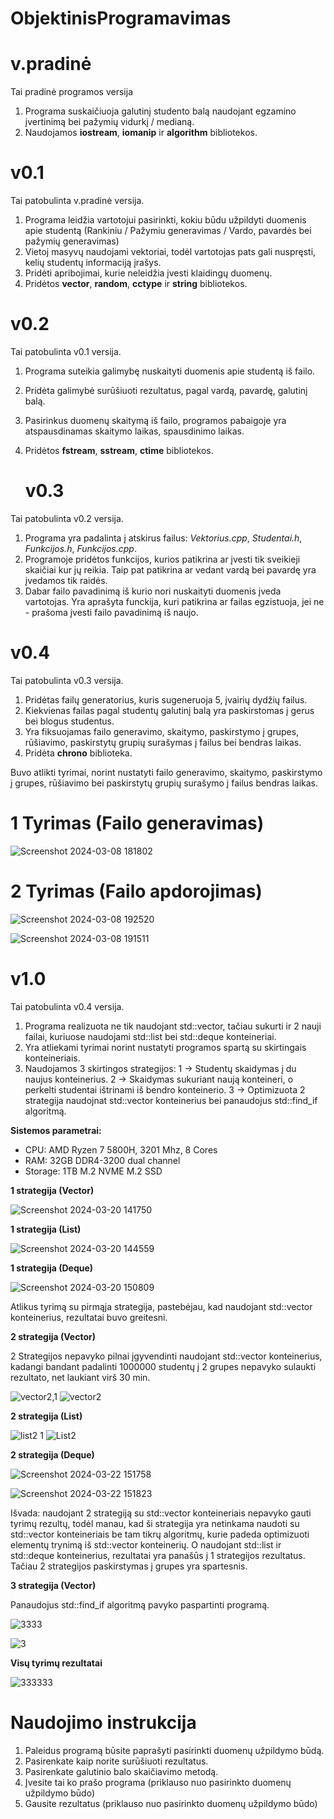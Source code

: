 # ObjektinisProgramavimas 

 # v.pradinė
 
 Tai pradinė programos versija
1. Programa suskaičiuoja galutinį studento balą naudojant egzamino įvertinimą bei pažymių vidurkį / medianą. 
2. Naudojamos **iostream**, **iomanip** ir **algorithm** bibliotekos.

# v0.1
Tai patobulinta v.pradinė versija.
1. Programa leidžia vartotojui pasirinkti, kokiu būdu užpildyti duomenis apie studentą (Rankiniu / Pažymiu generavimas / Vardo, pavardės bei pažymių generavimas)
2. Vietoj masyvų naudojami vektoriai, todėl vartotojas pats gali nuspręsti, kelių studentų informaciją įrašys.
3. Pridėti apribojimai, kurie neleidžia įvesti klaidingų duomenų.
4. Pridėtos **vector**, **random**, **cctype** ir **string** bibliotekos.

# v0.2

Tai patobulinta v0.1 versija.

1. Programa suteikia galimybę nuskaityti duomenis apie studentą iš failo.
2. Pridėta galimybė surūšiuoti rezultatus, pagal vardą, pavardę, galutinį balą.
3. Pasirinkus duomenų skaitymą iš failo, programos pabaigoje yra atspausdinamas skaitymo laikas, spausdinimo laikas.
4. Pridėtos **fstream**, **sstream**, **ctime** bibliotekos.

   # v0.3

Tai patobulinta v0.2 versija.

1. Programa yra padalinta į atskirus failus: *Vektorius.cpp*, *Studentai.h*, *Funkcijos.h*, *Funkcijos.cpp*.
2. Programoje pridėtos funkcijos, kurios patikrina ar įvesti tik sveikieji skaičiai kur jų reikia. Taip pat patikrina ar vedant vardą bei pavardę yra įvedamos tik raidės. 
3. Dabar failo pavadinimą iš kurio nori nuskaityti duomenis įveda vartotojas. Yra aprašyta funckija, kuri patikrina ar failas egzistuoja, jei ne - prašoma įvesti failo pavadinimą iš naujo.

# v0.4
Tai patobulinta v0.3 versija.

1. Pridėtas failų generatorius, kuris sugeneruoja 5, įvairių dydžių failus.
2. Kiekvienas failas pagal studentų galutinį balą yra paskirstomas į gerus bei blogus studentus.
3. Yra fiksuojamas failo generavimo, skaitymo, paskirstymo į grupes, rūšiavimo, paskirstytų grupių surašymas į failus bei bendras laikas.
4. Pridėta **chrono** biblioteka.

Buvo atlikti tyrimai, norint nustatyti failo generavimo, skaitymo, paskirstymo į grupes, rūšiavimo bei paskirstytų grupių surašymo į failus bendras laikas.

# 1 Tyrimas (Failo generavimas)
![Screenshot 2024-03-08 181802](https://github.com/Meskis4/ObjektinisProgramavimas/assets/147125301/b10fee62-70a7-448a-b8b2-e9b07fc53108)

# 2 Tyrimas (Failo apdorojimas)

![Screenshot 2024-03-08 192520](https://github.com/Meskis4/ObjektinisProgramavimas/assets/147125301/771d97bb-6104-438f-95cd-15fbc39244c0)

![Screenshot 2024-03-08 191511](https://github.com/Meskis4/ObjektinisProgramavimas/assets/147125301/0a8fb722-8b81-4f3e-bfb7-ab981e90d3ec)


# v1.0

Tai patobulinta v0.4 versija.

1) Programa realizuota ne tik naudojant std::vector, tačiau sukurti ir 2 nauji failai, kuriuose naudojami std::list bei std::deque konteineriai.
2) Yra atliekami tyrimai norint nustatyti programos spartą su skirtingais konteineriais.
3) Naudojamos 3 skirtingos strategijos: 1 -> Studentų skaidymas į du naujus konteinerius. 2 -> Skaidymas sukuriant naują konteineri, o perkelti studentai ištrinami iš bendro konteinerio. 3 -> Optimizuota 2 strategija naudojnat std::vector konteinerius bei panaudojus std::find_if algoritmą.

**Sistemos parametrai:** 
* CPU: AMD Ryzen 7 5800H, 3201 Mhz, 8 Cores
* RAM: 32GB DDR4-3200 dual channel
* Storage: 1TB M.2 NVME M.2 SSD

**1 strategija (Vector)**

![Screenshot 2024-03-20 141750](https://github.com/Meskis4/ObjektinisProgramavimas/assets/147125301/bcb5800a-ebad-4099-b465-33518363a459)

**1 strategija (List)**

![Screenshot 2024-03-20 144559](https://github.com/Meskis4/ObjektinisProgramavimas/assets/147125301/c9df7161-381b-405e-b01e-c39f012c2948)

**1 strategija (Deque)**

![Screenshot 2024-03-20 150809](https://github.com/Meskis4/ObjektinisProgramavimas/assets/147125301/63dc06e3-b9e8-4f57-b821-85bef05a3392)

Atlikus tyrimą su pirmąja strategija, pastebėjau, kad naudojant std::vector konteinerius, rezultatai buvo greitesni. 

**2 strategija (Vector)**

2 Strategijos nepavyko pilnai įgyvendinti naudojant std::vector konteinerius, kadangi bandant padalinti 1000000 studentų į 2 grupes nepavyko sulaukti rezultato, net laukiant virš 30 min.

     
![vector2,1](https://github.com/Meskis4/ObjektinisProgramavimas/assets/147125301/ecb889cd-9bde-4f51-843b-c11175ce5ece)
![vector2](https://github.com/Meskis4/ObjektinisProgramavimas/assets/147125301/49ee24cb-51c6-4293-8ece-3775227b436e)

**2 strategija (List)**

![list2 1](https://github.com/Meskis4/ObjektinisProgramavimas/assets/147125301/7b7f5450-1d71-4f83-b8a0-be9ba7e95fc1)
![List2](https://github.com/Meskis4/ObjektinisProgramavimas/assets/147125301/a2b49b95-df86-4a3d-a4cb-f891827d72cf)

**2 strategija (Deque)**

![Screenshot 2024-03-22 151758](https://github.com/Meskis4/ObjektinisProgramavimas/assets/147125301/9c8ca290-5418-4ed7-a9d5-309cfbbe2fa6)

![Screenshot 2024-03-22 151823](https://github.com/Meskis4/ObjektinisProgramavimas/assets/147125301/f3c8bebc-4237-4134-9f2b-65cfdb501879)

Išvada: naudojant 2 strategiją su std::vector konteineriais nepavyko gauti tyrimų rezultų, todėl manau, kad ši strategija yra netinkama naudoti su std::vector konteineriais be tam tikrų algoritmų, kurie padeda optimizuoti elementų trynimą iš std::vector konteinerių. O naudojant std::list ir std::deque konteinerius, rezultatai yra panašūs į 1 strategijos rezultatus. Tačiau 2 strategijos paskirstymas į grupes yra spartesnis. 


  **3 strategija (Vector)**

    
  Panaudojus std::find_if algoritmą pavyko paspartinti programą.
  
  ![3333](https://github.com/Meskis4/ObjektinisProgramavimas/assets/147125301/0dc17d2c-39a3-4b51-917a-1c6f8b988ade)


  ![3](https://github.com/Meskis4/ObjektinisProgramavimas/assets/147125301/fc6e254b-9fee-493b-8990-9cf3d9cc92c3)

**Visų tyrimų rezultatai**

![333333](https://github.com/Meskis4/ObjektinisProgramavimas/assets/147125301/98f2574f-27e4-4a6b-87cc-e89add38f129)

# Naudojimo instrukcija
1) Paleidus programą būsite paprašyti pasirinkti duomenų užpildymo būdą.
2) Pasirenkate kaip norite surūšiuoti rezultatus.
3) Pasirenkate galutinio balo skaičiavimo metodą.
4) Įvesite tai ko prašo programa (priklauso nuo pasirinkto duomenų užpildymo būdo)
5) Gausite rezultatus (priklauso nuo pasirinkto duomenų užpildymo būdo)
  








